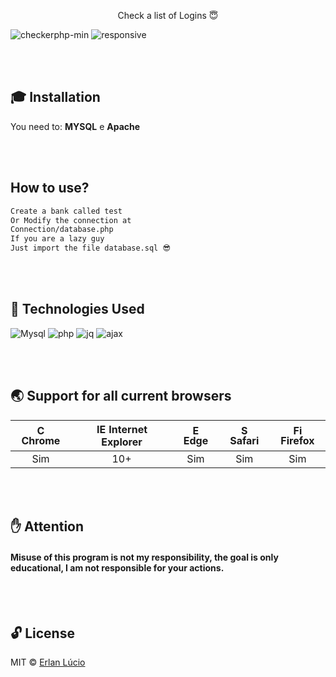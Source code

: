 <p align=center> Check a list of Logins 😇

![checkerphp-min](https://user-images.githubusercontent.com/67064886/88514566-b543a080-cfc0-11ea-84cf-797789486875.gif)
![responsive](https://user-images.githubusercontent.com/47280551/68560216-deb2a100-041e-11ea-808a-4a803364358c.png)

<br><br>

## 🎓 Installation

You need to: **MYSQL**  e  **Apache**

<br><br>

##  How to use?

```sh
Create a bank called test
Or Modify the connection at
Connection/database.php
If you are a lazy guy
Just import the file database.sql 😎
```
<br><br>


## 🚀 Technologies Used

![Mysql](https://user-images.githubusercontent.com/47280551/68561200-479c1800-0423-11ea-9bc2-8abffcf9983f.png)
![php](https://user-images.githubusercontent.com/47280551/66280697-43ae3080-e88e-11e9-86f8-201d32a3ab65.gif)
![jq](https://user-images.githubusercontent.com/47280551/66280701-46a92100-e88e-11e9-811a-26a84186dd79.png)
![ajax](https://user-images.githubusercontent.com/47280551/66280720-5c1e4b00-e88e-11e9-88e9-49b94fbb7da3.png)

<br><br>

## 🌏 Support for all current browsers

|<img src="https://user-images.githubusercontent.com/1215767/34348387-a2e64588-ea4d-11e7-8267-a43365103afe.png" alt="Chrome" width="16px" height="16px" /> Chrome | <img src="https://user-images.githubusercontent.com/1215767/34348590-250b3ca2-ea4f-11e7-9efb-da953359321f.png" alt="IE" width="16px" height="16px" /> Internet Explorer | <img src="https://user-images.githubusercontent.com/1215767/34348380-93e77ae8-ea4d-11e7-8696-9a989ddbbbf5.png" alt="Edge" width="16px" height="16px" /> Edge | <img src="https://user-images.githubusercontent.com/1215767/34348394-a981f892-ea4d-11e7-9156-d128d58386b9.png" alt="Safari" width="16px" height="16px" /> Safari | <img src="https://user-images.githubusercontent.com/1215767/34348383-9e7ed492-ea4d-11e7-910c-03b39d52f496.png" alt="Firefox" width="16px" height="16px" /> Firefox |
| :---------: | :---------: | :---------: | :---------: | :---------: |
| Sim | 10+ | Sim | Sim | Sim |
 
<br><br>

## ✋  Attention
#### Misuse of this program is not my responsibility, the goal is only educational, I am not responsible for your actions.

<br><br>

## 🔓 License 
MIT © [Erlan Lúcio](https://www.linkedin.com/in/erlanlucio/)

